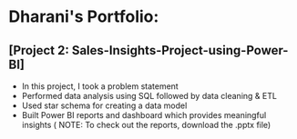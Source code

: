# Dharani's Portfolio:

## [Project 2: Sales-Insights-Project-using-Power-BI]
* In this project, I took a problem statement 
* Performed data analysis using SQL followed by data cleaning & ETL
* Used star schema for creating a data model
* Built Power BI reports and dashboard which provides meaningful insights
( NOTE: To check out the reports, download the .pptx file)

